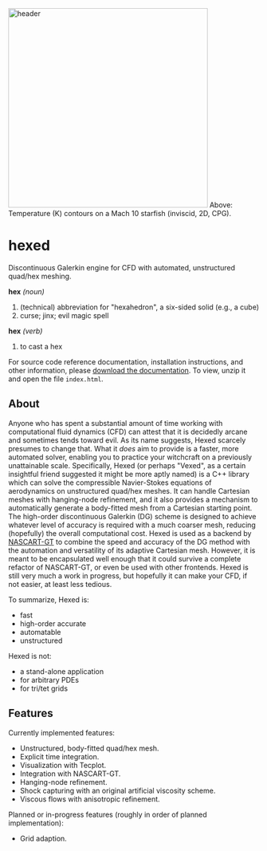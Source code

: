<img src="../assets/header.png" alt="header" height="400"/>
Above: Temperature (K) contours on a Mach 10 starfish (inviscid, 2D, CPG).

# hexed
Discontinuous Galerkin engine for CFD with automated, unstructured quad/hex meshing.

**hex** *(noun)*
1. (technical) abbreviation for "hexahedron", a six-sided solid (e.g., a cube)
2. curse; jinx; evil magic spell

**hex** *(verb)*
1. to cast a hex

For source code reference documentation, installation instructions, and other information,
please [download the documentation](https://github.gatech.edu/ARTLab/hexed/archive/refs/heads/documentation.zip).
To view, unzip it and open the file `index.html`.

## About
Anyone who has spent a substantial amount of time working with computational fluid dynamics (CFD)
can attest that it is decidedly arcane and sometimes tends toward evil.
As its name suggests, Hexed scarcely presumes to change that.
What it *does* aim to provide is a faster, more automated solver, enabling you to practice your witchcraft on a previously unattainable scale.
Specifically, Hexed (or perhaps "Vexed", as a certain insightful friend suggested it might be more aptly named)
is a C++ library which can solve the compressible Navier-Stokes equations of aerodynamics on unstructured quad/hex meshes.
It can handle Cartesian meshes with hanging-node refinement, and it also provides a mechanism to automatically generate a body-fitted mesh
from a Cartesian starting point.
The high-order discontinuous Galerkin (DG) scheme is designed to achieve whatever level of accuracy is required with a much coarser mesh,
reducing (hopefully) the overall computational cost.
Hexed is used as a backend by [NASCART-GT](https://github.gatech.edu/ARTLab/NASCART-GT)
to combine the speed and accuracy of the DG method with the automation and versatility of its
adaptive Cartesian mesh.
However, it is meant to be encapsulated well enough that it could survive a complete refactor of NASCART-GT,
or even be used with other frontends.
Hexed is still very much a work in progress, but hopefully it can make your CFD, if not easier, at least less tedious.

To summarize, Hexed is:
* fast
* high-order accurate
* automatable
* unstructured

Hexed is not:
* a stand-alone application
* for arbitrary PDEs
* for tri/tet grids

## Features
Currently implemented features:
* Unstructured, body-fitted quad/hex mesh.
* Explicit time integration.
* Visualization with Tecplot.
* Integration with NASCART-GT.
* Hanging-node refinement.
* Shock capturing with an original artificial viscosity scheme.
* Viscous flows with anisotropic refinement.

Planned or in-progress features (roughly in order of planned implementation):
* Grid adaption.
